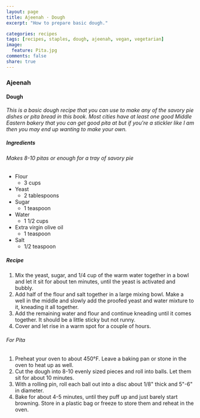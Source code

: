 ```yaml
---
layout: page
title: Ajeenah · Dough
excerpt: "How to prepare basic dough."

categories: recipes
tags: [recipes, staples, dough, ajeenah, vegan, vegetarian]
image:
  feature: Pita.jpg
comments: false
share: true
---
```


### Ajeenah
#### Dough

*This is a basic dough recipe that you can use to make any of the savory pie dishes or pita bread in this book. Most cities have at least one good Middle Eastern bakery that you can get good pita at but if you're a stickler like I am then you may end up wanting to make your own.*

##### Ingredients
###### Makes 8-10 pitas or enough for a tray of savory pie

* Flour
    - 3 cups
* Yeast
    - 2 tablespoons
* Sugar
    - 1 teaspoon
* Water
    - 1 1/2 cups
* Extra virgin olive oil
    - 1 teaspoon
* Salt
    - 1/2 teaspoon

##### Recipe
1. Mix the yeast, sugar, and 1/4 cup of the warm water together in a bowl and let it sit for about ten minutes, until the yeast is activated and bubbly.
2. Add half of the flour and salt together in a large mixing bowl. Make a well in the middle and slowly add the proofed yeast and water mixture to it, kneading it all together.
3. Add the remaining water and flour and continue kneading until  it comes together. It should be a little sticky but not runny.
4. Cover and let rise in a warm spot for a couple of hours.

######  For Pita
1. Preheat your oven to about 450°F. Leave a baking pan or stone in the oven to heat up as well.
2. Cut the dough into 8-10 evenly sized pieces and roll into balls. Let them sit for about 10 minutes.
3. With a rolling pin, roll each ball out into a disc about 1/8" thick and 5"-6" in diameter.
4. Bake for about 4-5 minutes, until they puff up and just barely start browning. Store in a plastic bag or freeze to store them and reheat in the oven.
